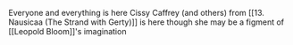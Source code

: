 Everyone and everything is here
Cissy Caffrey (and others) from [[13. Nausicaa (The Strand with Gerty)]] is here though she may be a figment of [[Leopold Bloom]]'s imagination